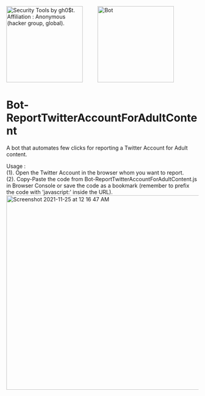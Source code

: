 <img src="https://i.pinimg.com/originals/23/a1/1f/23a11f14ab93d3ed4541960141e380ad.gif" width="200" alt="Security Tools by gh0$t. Affiliation : Anonymous (hacker group, global)." title="Security Tools by gh0$t. Affiliation : Anonymous (hacker group, global)." />&nbsp;&nbsp;&nbsp;&nbsp;&nbsp;&nbsp;&nbsp;&nbsp;&nbsp;&nbsp;<img src="https://freepngimg.com/thumb/terminator/21148-9-terminator-picture.png" width="200" title="Bot" alt="Bot" />  

# Bot-ReportTwitterAccountForAdultContent
A bot that automates few clicks for reporting a Twitter Account for Adult content.  

Usage :  
(1). Open the Twitter Account in the browser whom you want to report.  
(2). Copy-Paste the code from Bot-ReportTwitterAccountForAdultContent.js in Browser Console or save the code as a bookmark (remember to prefix the code with 'javascript:' inside the URL).  
<img width="510" alt="Screenshot 2021-11-25 at 12 16 47 AM" src="https://user-images.githubusercontent.com/6196046/143296862-5ec9458b-ad7c-4e09-970e-286cee5e6b89.png">
